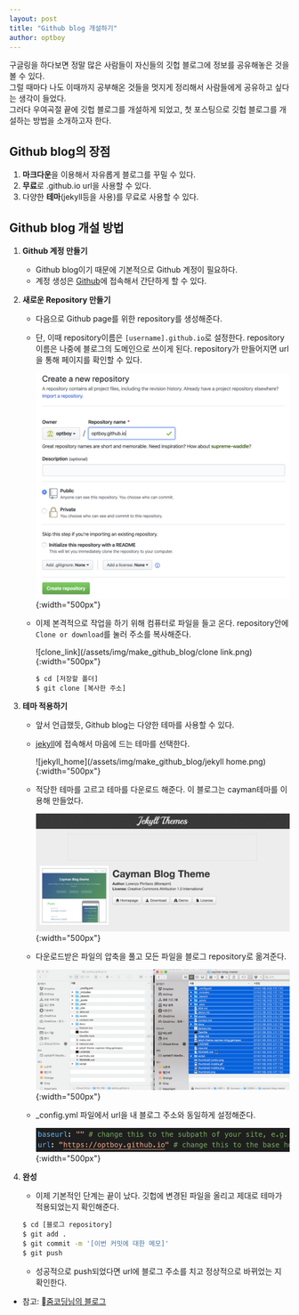 ```yaml
---
layout: post
title: "Github blog 개설하기"
author: optboy
---
```


구글링을 하다보면 정말 많은 사람들이 자신들의 깃헙 블로그에 정보를 공유해놓은 것을 볼 수 있다.  
그럴 때마다 나도 이때까지 공부해온 것들을 멋지게 정리해서 사람들에게 공유하고 싶다는 생각이 들었다.  
그러다 우여곡절 끝에 깃헙 블로그를 개설하게 되었고, 첫 포스팅으로 깃헙 블로그를 개설하는 방법을 소개하고자 한다.  

## Github blog의 장점

1. **마크다운**을 이용해서 자유롭게 블로그를 꾸밀 수 있다.
2. **무료**로 .github.io url을 사용할 수 있다.
3. 다양한 **테마**(jekyll등을 사용)를 무료로 사용할 수 있다.


## Github blog 개설 방법

1. **Github 계정 만들기**  

    - Github blog이기 때문에 기본적으로 Github 계정이 필요하다.  
    - 계정 생성은 [Github][github]에 접속해서 간단하게 할 수 있다.

2. **새로운 Repository 만들기**  

    - 다음으로 Github page를 위한 repository를 생성해준다.
    - 단, 이때 repository이름은 `[username].github.io`로 설정한다. repository이름은 나중에 블로그의 도메인으로 쓰이게 된다. repository가 만들어지면 url을 통해 페이지를 확인할 수 있다.  

        ![make_repository](/assets/img/make_github_blog/make_repository.png){:width="500px"}  

    - 이제 본격적으로 작업을 하기 위해 컴퓨터로 파일을 들고 온다. repository안에 `Clone or download`를 눌러 주소를 복사해준다.  

        ![clone_link](/assets/img/make_github_blog/clone link.png){:width="500px"}  

        ```bash
        $ cd [저장할 폴더]
        $ git clone [복사한 주소]
        ```
        
3. **테마 적용하기**  

    - 앞서 언급했듯, Github blog는 다양한 테마를 사용할 수 있다.  
    - [jekyll][jekyll]에 접속해서 마음에 드는 테마를 선택한다.  

        ![jekyll_home](/assets/img/make_github_blog/jekyll home.png){:width="500px"}  

    - 적당한 테마를 고르고 테마를 다운로드 해준다. 이 블로그는 cayman테마를 이용해 만들었다.  

        ![cayman](/assets/img/make_github_blog/cayman.png){:width="500px"}

    - 다운로드받은 파일의 압축을 풀고 모든 파일을 블로그 repository로 옮겨준다.  

        ![paste](/assets/img/make_github_blog/paste.gif){:width="500px"}

    - _config.yml 파일에서 url을 내 블로그 주소와 동일하게 설정해준다.  

        ![yml](/assets/img/make_github_blog/yml_file.png){:width="500px"}

4. **완성**  

    - 이제 기본적인 단계는 끝이 났다. 깃헙에 변경된 파일을 올리고 제대로 테마가 적용되었는지 확인해준다. 
    ```bash
    $ cd [블로그 repository]
    $ git add .
    $ git commit -m '[이번 커밋에 대한 메모]'
    $ git push
    ```
    - 성공적으로 push되었다면 url에 블로그 주소를 치고 정상적으로 바뀌었는 지 확인한다.

* 참고: [줌코딩님의 블로그][reference]

[github]: https://github.com
[jekyll]: http://jekyllthemes.org
[reference]: https://zoomkoding.github.io/gitblog/2019/08/15/git-blog-1.html